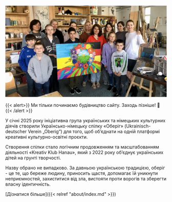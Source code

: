 ---
---

<p style="text-align: center;">
    <img src="featured.jpg" alt="ТОВАРИСТВО «ОБЕРІГ»">
</p>

{{< alert>}}
Ми тільки починаємо будівництво сайту. Заходь пізніше! 🚀
{{< /alert >}}

У січні 2025 року ініціативна група українських та німецьких культурних діячів створили Українсько-німецьку спілку «Оберіг» (Ukrainisch-deutscher Verein „Oberig“) для того, щоб об’єднати на одній платформі креативні культурно-освітні проєкти. 

Створення спілки стало логічним продовженням та масштабованням  діяльності «Kreativ Klub Hanau», який з 2022 року об’єднує українських дітей на грунті творчості.

Назву обрано не випадково.  За давньою українською традицією, оберіг - це те, що береже людину, приносить щастя, допомагає їй уникнути неприємностей, захиститися від зла, вистояти проти ворогів та зберегти власну ідентичність.

[Дізнатися більше]({{< relref "about/index.md" >}})
